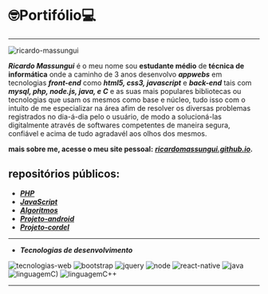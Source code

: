 # 🤓Portifólio💻

***

![ricardo-massungui](https://user-images.githubusercontent.com/93468978/145734289-0b599cf8-eab2-4c3d-acb6-091dd0e5e704.jpg)


_**Ricardo Massungui**_ é o meu nome sou **estudante médio** de **técnica de informática**
onde a caminho de 3 anos desenvolvo _**appwebs**_ em tecnologias _**front-end**_ como _**html5, css3, javascript**_ e _**back-end**_ tais com _**mysql, php, node.js, java, e C**_ e as suas mais populares bibliotecas ou tecnologias que usam os mesmos como base e núcleo, tudo isso com o intuíto de me especializar na área afim de resolver os diversas problemas registrados no dia-á-dia pelo o usuário, de modo a solucioná-las digitalmente através de softwares competentes de maneira segura, confiável e acima de tudo agradavél aos olhos dos mesmos.

**mais sobre me, acesse o meu site pessoal:**
_**[ricardomassungui.github.io](https://ricardomassungui.github.io/site-pessoal/perfil/pg-main.html).**_

## repositórios públicos:

* _**[PHP](https://github.com/ricardomassungui/curso-php)**_ 
* _**[JavaScript](https://github.com/ricardomassungui/curso-javascript)**_
* _**[Algoritmos](https://github.com/ricardomassungui/curso-de-algoritmos)**_
* _**[Projeto-android](https://ricardomassungui.github.io/projecto-android/android)**_
* _**[Projeto-cordel](https://ricardomassungui.github.io/projeto-cordel/dados/)**_
***

* _**Tecnologias de desenvolvimento**_

![tecnologias-web](https://user-images.githubusercontent.com/93468978/153352044-676f90d7-409a-4f4d-bdc4-ae96539af092.png)
![bootstrap](https://user-images.githubusercontent.com/93468978/153353301-8d12c280-a371-4e9c-b83f-9b4f92092c86.png)
![jquery](https://user-images.githubusercontent.com/93468978/153357414-b191d2ac-95c8-4216-8c85-c6b550fe0335.png)
![node](https://user-images.githubusercontent.com/93468978/153356986-76d6bb3f-38fe-4eda-a79b-43eaf05bd487.png)
![react-native](https://user-images.githubusercontent.com/93468978/153355568-ce220cb1-b600-473f-a76d-a70bb96c13f2.png)
![java](https://user-images.githubusercontent.com/93468978/153355868-84e549a2-1c1b-461c-990f-af607ec23f8d.png)
![linguagemC)](https://user-images.githubusercontent.com/93468978/153355932-af848584-9363-4e2f-85b8-273e6d819a28.png)
![linguagemC++](https://user-images.githubusercontent.com/93468978/153356078-9feb77a0-eb7c-4568-bc62-80d0e60e2165.png)

***


